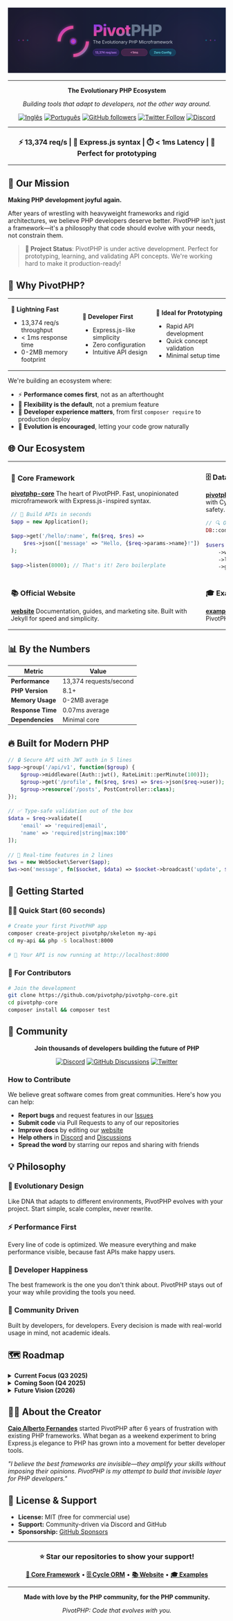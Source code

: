 <div align="center">

![PivotPHP Banner](../assets/banner.svg)

---

**The Evolutionary PHP Ecosystem**

*Building tools that adapt to developers, not the other way around.*

[![Inglês](https://img.shields.io/badge/README-em%20Ingl%C3%AAs-009c3b?style=flat&logo=Brazil&logoColor=white)](../../README.md)
[![Português](https://img.shields.io/badge/README-em%20Português-009c3b?style=flat&logo=Brazil&logoColor=white)](../../README-pt.md)
[![GitHub followers](https://img.shields.io/github/followers/pivotphp?style=social)](https://github.com/pivotphp)
[![Twitter Follow](https://img.shields.io/twitter/follow/pivotphp?style=social)](https://twitter.com/pivotphp)
[![Discord](https://img.shields.io/discord/placeholder?color=7289da&label=Discord&logo=discord&logoColor=white)](https://discord.gg/pivotphp)

---

### ⚡ 13,374 req/s | 🚀 Express.js syntax | ⏱️ < 1ms Latency | 🧪 Perfect for prototyping

---

</div>

## 🎯 Our Mission

**Making PHP development joyful again.**

After years of wrestling with heavyweight frameworks and rigid architectures, we believe PHP developers deserve better. PivotPHP isn't just a framework—it's a philosophy that code should evolve with your needs, not constrain them.

> **🚧 Project Status**: PivotPHP is under active development. Perfect for prototyping, learning, and validating API concepts. We're working hard to make it production-ready!

## 🤔 Why PivotPHP?

<table>
<tr>
<td>

**🚀 Lightning Fast**
- 13,374 req/s throughput
- < 1ms response time
- 0-2MB memory footprint

</td>
<td>

**🎯 Developer First**
- Express.js-like simplicity
- Zero configuration
- Intuitive API design

</td>
<td>

**🧪 Ideal for Prototyping**
- Rapid API development
- Quick concept validation
- Minimal setup time

</td>
</tr>
</table>

We're building an ecosystem where:
- ⚡ **Performance comes first**, not as an afterthought
- 🔧 **Flexibility is the default**, not a premium feature
- 💝 **Developer experience matters**, from first `composer require` to production deploy
- 🌱 **Evolution is encouraged**, letting your code grow naturally

## 🌐 Our Ecosystem

<table>
<tr>
<td width="50%">

### 💎 Core Framework
**[pivotphp-core](https://github.com/pivotphp/pivotphp-core)**
The heart of PivotPHP. Fast, unopinionated microframework with Express.js-inspired syntax.

```php
// 🚀 Build APIs in seconds
$app = new Application();

$app->get('/hello/:name', fn($req, $res) =>
    $res->json(['message' => "Hello, {$req->params->name}!"])
);

$app->listen(8000); // That's it! Zero boilerplate
```

</td>
<td width="50%">

### 🗄️ Database Integration
**[pivotphp-cycle-orm](https://github.com/pivotphp/pivotphp-cycle-orm)**
Zero-config database layer with Cycle ORM. High performance and type safety.

```php
// 🔍 One line connection, type-safe queries
DB::connect('mysql://user:pass@localhost/db');

$users = User::where('active', true)
    ->with('posts')
    ->limit(10)
    ->get(); // Automatic query optimization
```

</td>
</tr>
<tr>
<td width="50%">

### 📚 Official Website
**[website](https://github.com/pivotphp/website)**
Documentation, guides, and marketing site. Built with Jekyll for speed and simplicity.

</td>
<td width="50%">

### 🎓 Examples Collection
**[examples](https://github.com/pivotphp/examples)**
Real-world applications showcasing PivotPHP patterns and best practices.

</td>
</tr>
</table>

## 📊 By the Numbers

<div align="center">

| Metric | Value |
|--------|-------|
| **Performance** | 13,374 requests/second |
| **PHP Version** | 8.1+ |
| **Memory Usage** | 0-2MB average |
| **Response Time** | 0.07ms average |
| **Dependencies** | Minimal core |

</div>

## 🔥 Built for Modern PHP

```php
// 🔒 Secure API with JWT auth in 5 lines
$app->group('/api/v1', function($group) {
    $group->middleware([Auth::jwt(), RateLimit::perMinute(100)]);
    $group->get('/profile', fn($req, $res) => $res->json($req->user));
    $group->resource('/posts', PostController::class);
});

// ✅ Type-safe validation out of the box
$data = $req->validate([
    'email' => 'required|email',
    'name' => 'required|string|max:100'
]);

// 🔌 Real-time features in 2 lines
$ws = new WebSocket\Server($app);
$ws->on('message', fn($socket, $data) => $socket->broadcast('update', $data));
```

## 🚀 Getting Started

### 👨‍💻 Quick Start (60 seconds)
```bash
# Create your first PivotPHP app
composer create-project pivotphp/skeleton my-api
cd my-api && php -S localhost:8000

# 🎉 Your API is now running at http://localhost:8000
```

### 🤝 For Contributors
```bash
# Join the development
git clone https://github.com/pivotphp/pivotphp-core.git
cd pivotphp-core
composer install && composer test
```

## 🤝 Community

<div align="center">

**Join thousands of developers building the future of PHP**

[![Discord](https://img.shields.io/badge/Discord-Join%20Chat-7289da?style=for-the-badge&logo=discord&logoColor=white)](https://discord.gg/pivotphp)
[![GitHub Discussions](https://img.shields.io/badge/GitHub-Discussions-181717?style=for-the-badge&logo=github&logoColor=white)](https://github.com/orgs/pivotphp/discussions)
[![Twitter](https://img.shields.io/badge/Twitter-Follow-1da1f2?style=for-the-badge&logo=twitter&logoColor=white)](https://twitter.com/pivotphp)

</div>

### How to Contribute

We believe great software comes from great communities. Here's how you can help:

- **Report bugs** and request features in our [Issues](https://github.com/pivotphp/pivotphp-core/issues)
- **Submit code** via Pull Requests to any of our repositories
- **Improve docs** by editing our [website](https://github.com/pivotphp/website)
- **Help others** in [Discord](https://discord.gg/pivotphp) and [Discussions](https://github.com/orgs/pivotphp/discussions)
- **Spread the word** by starring our repos and sharing with friends

## 💡 Philosophy

### 🌱 Evolutionary Design
Like DNA that adapts to different environments, PivotPHP evolves with your project. Start simple, scale complex, never rewrite.

### ⚡ Performance First
Every line of code is optimized. We measure everything and make performance visible, because fast APIs make happy users.

### 💝 Developer Happiness
The best framework is the one you don't think about. PivotPHP stays out of your way while providing the tools you need.

### 🤝 Community Driven
Built by developers, for developers. Every decision is made with real-world usage in mind, not academic ideals.

## 🗺️ Roadmap

<details>
<summary><strong>Current Focus (Q3 2025)</strong></summary>

- Core framework stabilization ✅
- Cycle ORM integration ✅
- Basic middleware collection ✅
- Performance benchmarking suite (in progress)
- Official CLI tool (in progress)
- Testing utilities package (planned)

</details>

<details>
<summary><strong>Coming Soon (Q4 2025)</strong></summary>

- WebSocket server integration
- Advanced caching layer
- OpenAPI/Swagger generation
- Docker development containers
- VS Code extension
- Deployment guides

</details>

<details>
<summary><strong>Future Vision (2026)</strong></summary>

- GraphQL support
- Real-time subscriptions
- Microservices toolkit
- Cloud platform integrations
- Enterprise security features
- Conference talks and workshops

</details>

## 👨‍💻 About the Creator

**[Caio Alberto Fernandes](https://github.com/CAFernandes)** started PivotPHP after 6 years of frustration with existing PHP frameworks. What began as a weekend experiment to bring Express.js elegance to PHP has grown into a movement for better developer tools.

*"I believe the best frameworks are invisible—they amplify your skills without imposing their opinions. PivotPHP is my attempt to build that invisible layer for PHP developers."*

## 📜 License & Support

- **License:** MIT (free for commercial use)
- **Support:** Community-driven via Discord and GitHub
- **Sponsorship:** [GitHub Sponsors](https://github.com/sponsors/pivotphp)

---

<div align="center">

### ⭐ Star our repositories to show your support!

**[💎 Core Framework](https://github.com/pivotphp/pivotphp-core)** • **[🗄️ Cycle ORM](https://github.com/pivotphp/pivotphp-cycle-orm)** • **[📚 Website](https://github.com/pivotphp/website)** • **[🎓 Examples](https://github.com/pivotphp/examples)**

---

**Made with love by the PHP community, for the PHP community.**

*PivotPHP: Code that evolves with you.*

</div>
